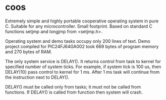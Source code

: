 # coos
Extremely simple and highly portable cooperative operating system in pure C. Suitable for any microcontroller. Small footprint. Based on standard C functions setjmp and longjmp from <setjmp.h>.

Operating system and demo tasks occupy only 200 lines of text. Demo project compiled for PIC24FJ64GA002 took 669 bytes of program memory and 270 bytes of RAM. 

The only system service is DELAY(). It returns control from task to kernel for specified number of system ticks. For example, if system tick is 100 us, then DELAY(10) pass control to kernel for 1 ms. After 1 ms task will continue from the instruction next to DELAY().  

DELAY() must be called only from tasks; it must not be called from functions. If DELAY() is called from function then system will crash.
